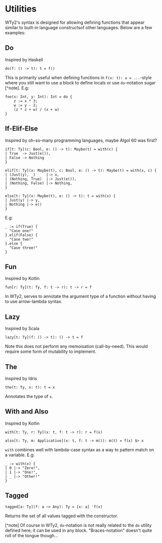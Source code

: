 # Utilities

WTy2's syntax is designed for allowing defining functions that appear similar to built-in language constructsof other languages. Below are a few examples:

## Do

Inspired by Haskell

```WTy2
do(f: () -> t): t = f()
```

This is primarily useful when defining functions in `f(x: t): u = ...`-style where you still want to use a block to define locals or use `do`-notation sugar [^note]. E.g:

```WTy2
foo(x: Int, y: Int): Int = do {
    z := x * 3;
    w := y - 2;
    (z * z + w) / (x + w)
}
```

## If-Elif-Else

Inspired by oh-so-many programming languages, maybe Algol 60 was first?

```WTy2
if[t: Ty](c: Bool, e: () -> t): Maybe(t) = with(c) {
| True  -> Just(e()),
| False -> Nothing
}
```

```
elif[t: Ty](x: Maybe(t), c: Bool, e: () -> t): Maybe(t) = with(x, c) {
| (Just(y), _)     |-> x,
| (Nothing, True)  |-> Just(e()),
| (Nothing, False) |-> Nothing,
}
```

```WTy2
else[t: Ty](x: Maybe(t), e: () -> t): t = with(x) {
| Just(y) |-> y,
| Nothing |-> e()
}
```

E.g:

```WTy2
_ := if(True) {
  "Case one!"
}.elif(False) {
  "Case two!"
}.else {
  "Case three!"
}
```

## Fun

Inspired by Kotlin

```WTy2
fun[r: Ty](t: Ty, f: t -> r): t -> r = f
```

In WTy2, serves to annotate the argument type of a function without having to use arrow-lambda syntax.

## Lazy

Inspired by Scala

```WTy2
lazy[t: Ty](f: () -> t): () -> t = f
```

Note this does not perform any memoisation (call-by-need). This would require some form of mutability to implement.

## The

Inspired by Idris

```
the(t: Ty, x: t): t = x
```

Annotates the type of `x`.

## With and Also

Inspired by Kotlin

```WTy2
with[t: Ty, r: Ty](x: t, f: t -> r): r = f(x)
```

```WTy2
also[t: Ty, m: Applicative](x: t, f: t -> m()): m(t) = f(x) $> x
```

`with` combines well with lambda-case syntax as a way to pattern match on a variable. E.g:

```WTy2
_ := with(x) {
| 0 |-> "Zero!",
| 1 |-> "One!",
| _ |-> "Other!"
}
```

## Tagged

```WTy2
tagged[a: Ty](f: a ~> Any): Ty = [x: a] 'f(x)
```

Returns the set of all values tagged with the constructor.

[^note] Of course in WTy2, `do`-notation is not really related to the `do` utility defined here; it can be used in any block. "Braces-notation" doesn't quite roll of the tongue though...
